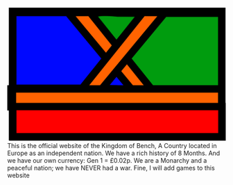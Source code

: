 ![Fleg](/docs/assets/Bench.png)
This is the official website of the Kingdom of Bench, A Country located in Europe as an independent nation. We have a rich history of 8 Months. And we have our own currency: Gen 1 = £0.02p. We are a Monarchy and a peaceful nation; we have NEVER had a war. Fine, I will add games to this website
